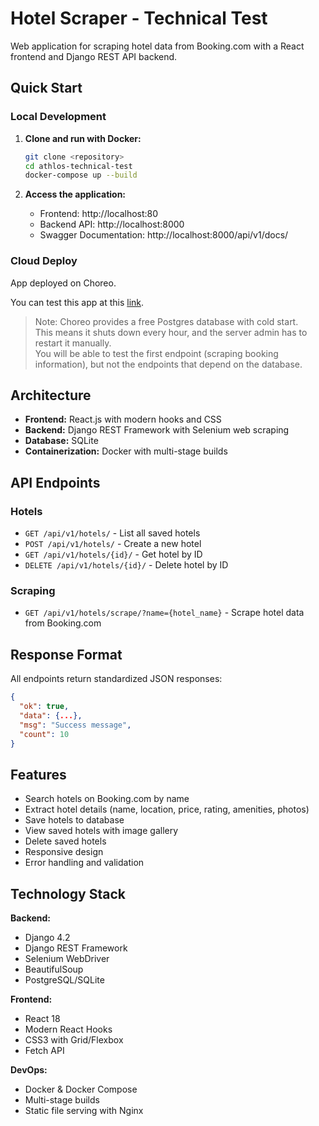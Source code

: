 # Hotel Scraper - Technical Test

Web application for scraping hotel data from Booking.com with a React frontend and Django REST API backend.

## Quick Start

### Local Development

1. **Clone and run with Docker:**
   ```bash
   git clone <repository>
   cd athlos-technical-test
   docker-compose up --build
   ```

2. **Access the application:**
   - Frontend: http://localhost:80
   - Backend API: http://localhost:8000
   - Swagger Documentation: http://localhost:8000/api/v1/docs/

### Cloud Deploy

App deployed on Choreo.  

You can test this app at this [link](https://3b94243c-3966-4999-831b-ee2d97f5d397.e1-eu-north-azure.choreoapps.dev/).

> Note: Choreo provides a free Postgres database with cold start.  
> This means it shuts down every hour, and the server admin has to restart it manually.  
> You will be able to test the first endpoint (scraping booking information), but not the endpoints that depend on the database.


## Architecture

- **Frontend:** React.js with modern hooks and CSS
- **Backend:** Django REST Framework with Selenium web scraping
- **Database:** SQLite
- **Containerization:** Docker with multi-stage builds

## API Endpoints

### Hotels
- `GET /api/v1/hotels/` - List all saved hotels
- `POST /api/v1/hotels/` - Create a new hotel
- `GET /api/v1/hotels/{id}/` - Get hotel by ID
- `DELETE /api/v1/hotels/{id}/` - Delete hotel by ID

### Scraping
- `GET /api/v1/hotels/scrape/?name={hotel_name}` - Scrape hotel data from Booking.com

## Response Format

All endpoints return standardized JSON responses:
```json
{
  "ok": true,
  "data": {...},
  "msg": "Success message",
  "count": 10
}
```

## Features

- Search hotels on Booking.com by name
- Extract hotel details (name, location, price, rating, amenities, photos)
- Save hotels to database
- View saved hotels with image gallery
- Delete saved hotels
- Responsive design
- Error handling and validation

## Technology Stack

**Backend:**
- Django 4.2
- Django REST Framework
- Selenium WebDriver
- BeautifulSoup
- PostgreSQL/SQLite

**Frontend:**
- React 18
- Modern React Hooks
- CSS3 with Grid/Flexbox
- Fetch API

**DevOps:**
- Docker & Docker Compose
- Multi-stage builds
- Static file serving with Nginx